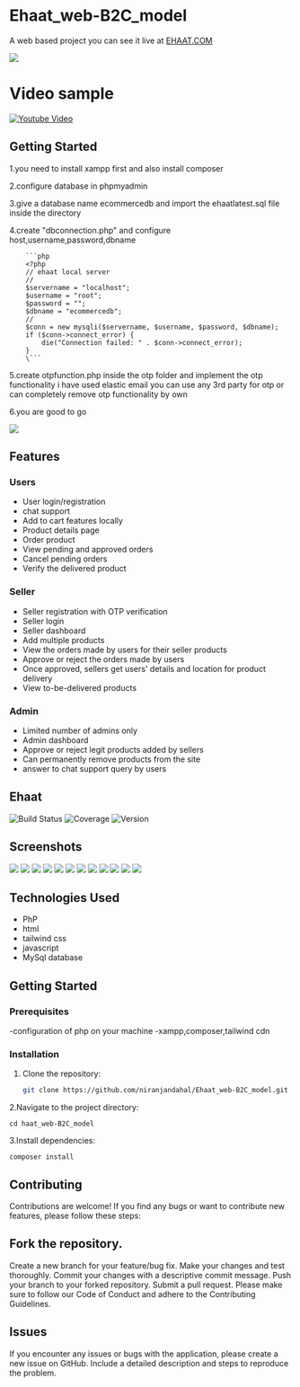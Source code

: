 ﻿# Ehaat_web-B2C_model

A web based project you can see it live at [EHAAT.COM](http://ehaat.42web.io)

<img src="https://github.com/niranjandahal/Ehaat_web-B2C_model/blob/main/project-6-s1.png">


# Video sample
[![Youtube Video](https://img.youtube.com/vi//W0vN6v4iiOI[0].jpg)](https://www.youtube.com/watch?v=)


## Getting Started

1.you need to install xampp first and also install composer

2.configure database in phpmyadmin

3.give a database name ecommercedb and import the ehaatlatest.sql file inside the directory

4.create "dbconnection.php" and configure host,username,password,dbname

        ```php
        <?php
        // ehaat local server
        //
        $servername = "localhost";
        $username = "root";
        $password = "";
        $dbname = "ecommercedb";
        //
        $conn = new mysqli($servername, $username, $password, $dbname);
        if ($conn->connect_error) {
            die("Connection failed: " . $conn->connect_error);
        }
        \```
    
5.create otpfunction.php inside the otp folder and implement the otp functionality i have used elastic email you can use any 3rd party for otp or can completely remove otp functionality by own



6.you are good to go

<img src="https://github.com/niranjandahal/Ehaat_web-B2C_model/blob/main/project-six.png">


## Features

### Users
- User login/registration
- chat support
- Add to cart features locally
- Product details page
- Order product
- View pending and approved orders
- Cancel pending orders
- Verify the delivered product

### Seller
- Seller registration with OTP verification
- Seller login
- Seller dashboard
- Add multiple products
- View the orders made by users for their seller products
- Approve or reject the orders made by users
- Once approved, sellers get users' details and location for product delivery
- View to-be-delivered products

### Admin
- Limited number of admins only
- Admin dashboard
- Approve or reject legit products added by sellers
- Can permanently remove products from the site
- answer to chat support query by users

## Ehaat


![Build Status](https://img.shields.io/badge/build-passing-brightgreen)
![Coverage](https://img.shields.io/badge/coverage-90%25-green)
![Version](https://img.shields.io/badge/version-v1.0-blue)


## Screenshots

<img src="https://github.com/niranjandahal/Ehaat_web-B2C_model/blob/main/project-6-s1.png">
<img src="https://github.com/niranjandahal/Ehaat_web-B2C_model/blob/main/project-6-s2.png">
<img src="https://github.com/niranjandahal/Ehaat_web-B2C_model/blob/main/project-6-s3.png">
<img src="https://github.com/niranjandahal/Ehaat_web-B2C_model/blob/main/project-6-s4.png">
<img src="https://github.com/niranjandahal/Ehaat_web-B2C_model/blob/main/project-6-s5.png">
<img src="https://github.com/niranjandahal/Ehaat_web-B2C_model/blob/main/project-6-s6.png">
<img src="https://github.com/niranjandahal/Ehaat_web-B2C_model/blob/main/project-6-s7.png">
<img src="https://github.com/niranjandahal/Ehaat_web-B2C_model/blob/main/project-6-s8.png">
<img src="https://github.com/niranjandahal/Ehaat_web-B2C_model/blob/main/project-6-s9.png">
<img src="https://github.com/niranjandahal/Ehaat_web-B2C_model/blob/main/project-6-s10.png">
<img src="https://github.com/niranjandahal/Ehaat_web-B2C_model/blob/main/project-6-s11.png">
<img src="https://github.com/niranjandahal/Ehaat_web-B2C_model/blob/main/project-6-s12.png">




## Technologies Used

- PhP
- html
- tailwind css
- javascript
- MySql database

## Getting Started

### Prerequisites

-configuration of php on your machine
-xampp,composer,tailwind cdn

### Installation

1. Clone the repository:

    ```bash
    git clone https://github.com/niranjandahal/Ehaat_web-B2C_model.git
    
2.Navigate to the project directory:

    cd haat_web-B2C_model

3.Install dependencies:

    composer install


## Contributing
Contributions are welcome! If you find any bugs or want to contribute new features, please follow these steps:

## Fork the repository.
Create a new branch for your feature/bug fix.
Make your changes and test thoroughly.
Commit your changes with a descriptive commit message.
Push your branch to your forked repository.
Submit a pull request.
Please make sure to follow our Code of Conduct and adhere to the Contributing Guidelines.

## Issues
If you encounter any issues or bugs with the application, please create a new issue on GitHub. Include a detailed description and steps to reproduce the problem.



